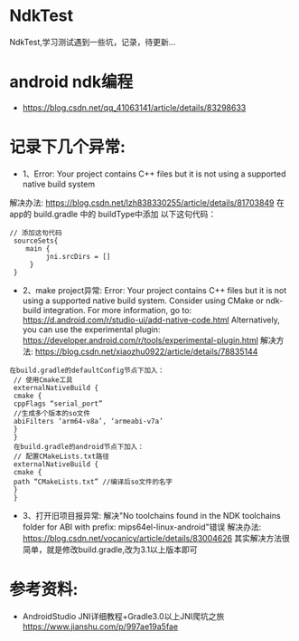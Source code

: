 # NdkTest
NdkTest,学习测试遇到一些坑，记录，待更新...

 # android ndk编程
 * https://blog.csdn.net/qq_41063141/article/details/83298633

 # 记录下几个异常:
 * 1、Error: Your project contains C++ files but it is not using a supported native build system
 
 解决办法: https://blog.csdn.net/lzh838330255/article/details/81703849
   在app的 build.gradle 中的 buildType中添加 以下这句代码：
 ```
 // 添加这句代码
  sourceSets{
     main {
          jni.srcDirs = []
      }
  }
 ```

 * 2、make project异常:
 Error: Your project contains C++ files but it is not using a supported native build system.
  Consider using CMake or ndk-build integration. For more information, go to:
  https://d.android.com/r/studio-ui/add-native-code.html
  Alternatively, you can use the experimental plugin:
  https://developer.android.com/r/tools/experimental-plugin.html
 解决方法: https://blog.csdn.net/xiaozhu0922/article/details/78835144
```
在build.gradle的defaultConfig节点下加入：
 // 使用Cmake工具
 externalNativeBuild {
 cmake {
 cppFlags “serial_port”
 //生成多个版本的so文件
 abiFilters ‘arm64-v8a’, ‘armeabi-v7a’
 }
 }
 在build.gradle的android节点下加入：
 // 配置CMakeLists.txt路径
 externalNativeBuild {
 cmake {
 path “CMakeLists.txt” //编译后so文件的名字
 }
 }
```
* 3、打开旧项目报异常:
     解决"No toolchains found in the NDK toolchains folder for ABI with prefix: mips64el-linux-android"错误
     解决办法: https://blog.csdn.net/vocanicy/article/details/83004626
     其实解决方法很简单，就是修改build.gradle,改为3.1以上版本即可

# 参考资料:
* AndroidStudio JNI详细教程+Gradle3.0以上JNI爬坑之旅 https://www.jianshu.com/p/997ae19a5fae

